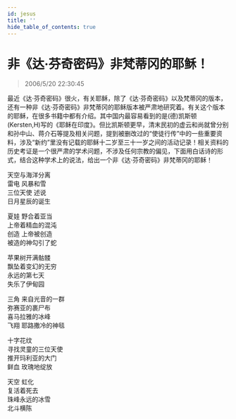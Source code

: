 ```yaml
---
id: jesus
title: ''
hide_table_of_contents: true
---
```


# 非《达·芬奇密码》非梵蒂冈的耶稣！

> 2006/5/20 22:30:45

最近《达·芬奇密码》很火，有关耶稣，除了《达·芬奇密码》以及梵蒂冈的版本，还有一种非《达·芬奇密码》非梵蒂冈的耶稣版本被严肃地研究着。有关这个版本的耶稣，在很多书籍中都有介绍。其中国内最容易看到的是(德)凯斯顿(Kersten,H)写的《耶稣在印度》。但比凯斯顿更早，清末民初的虚云和尚就曾分别和孙中山、蒋介石等提及相关问题，提到被删改过的“使徒行传”中的一些重要资料，涉及“新约”里没有记载的耶稣十二岁至三十一岁之间的活动记录！相关资料的历史考证是一个很严肃的学术问题，不涉及任何宗教的偏见，下面用白话诗的形式，结合这种学术上的说法，给出一个非《达·芬奇密码》非梵蒂冈的耶稣！
                                                                                                                                
                                                                     
天空与海洋分离<br/>
雷电  风暴和雪<br/>
三位天使  述说<br/>
日月星辰的诞生

夏娃 野合着亚当<br/>
上帝着精血的混沌<br/>
创造 上帝被创造<br/>
被造的神勾引了蛇

苹果树开满骷髅<br/>
飘坠着变幻的无穷<br/>
永远的第七天<br/>
失乐了伊甸园

三角 来自光音的一群<br/>
弥赛亚的裹尸布<br/>
喜马拉雅的冰峰<br/>
飞翔 耶路撒冷的神毯

十字花纹 <br/>
寻找灵童的三位天使 <br/>
推开玛利亚的大门 <br/>
鲜血 玫瑰地绽放 
 
天空 虹化<br/>
复活着死去 <br/>
珠峰永远的冰雪 <br/>
北斗横陈